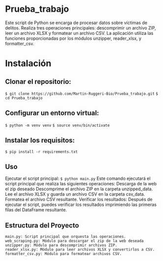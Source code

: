 # Prueba_trabajo
Este script de Python se encarga de procesar datos sobre víctimas de delitos. Realiza tres operaciones principales: descomprimir un archivo ZIP, leer un archivo XLSX y formatear un archivo CSV. La aplicación utiliza las funciones proporcionadas por los módulos unzipper, reader_xlsx, y formatter_csv.

# Instalación
## Clonar el repositorio:

`$ git clone https://github.com/Martin-Ruggeri-Bio/Prueba_trabajo.git`
`$ cd Prueba_trabajo`

## Configurar un entorno virtual:
`$ python -m venv venv`
`$ source venv/bin/activate`

## Instalar los requisitos:
`$ pip install -r requirements.txt`

## Uso
Ejecutar el script principal:
`$ python main.py`
Este comando ejecutará el script principal que realiza las siguientes operaciones:
    Descarga de la web el zip deseado
    Descomprime el archivo ZIP en la carpeta unzipped_data.
    Lee el archivo XLSX y guarda un archivo CSV en la carpeta csv_data.
    Formatea el archivo CSV resultante.
    Verificar los resultados:
    Después de ejecutar el script, puedes verificar los resultados imprimiendo las primeras filas del DataFrame resultante.


## Estructura del Proyecto
    main.py: Script principal que orquesta las operaciones.
    web_scraping.py: Módulo para descargar el zip de la web deseada
    unzipper.py: Módulo para descomprimir archivos ZIP.
    reader_xlsx.py: Módulo para leer archivos XLSX y convertirlos a CSV.
    formatter_csv.py: Módulo para formatear archivos CSV.